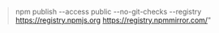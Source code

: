 >npm publish --access public --no-git-checks --registry https://registry.npmjs.org
https://registry.npmmirror.com/"
